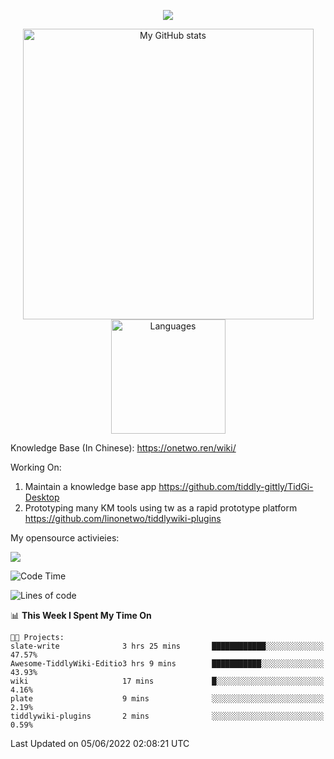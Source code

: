 <a href="https://github.com/linonetwo">
    <p align="center">
        <img src="https://github-profile-trophy.vercel.app/?username=linonetwo&column=7&theme=onedark"/>
    </p>
</a>
<a align="center" href="https://github.com/linonetwo">
  <p align="center">
    <img src="https://github-readme-stats.vercel.app/api?username=linonetwo&show_icons=true&count_private=true" alt="My GitHub stats" width="465"/>
    <img src="https://github-readme-stats.vercel.app/api/top-langs/?username=linonetwo&layout=compact&langs_count=10" alt="Languages" height="183">
  </p>
</a>

Knowledge Base (In Chinese): https://onetwo.ren/wiki/

Working On: 

1. Maintain a knowledge base app https://github.com/tiddly-gittly/TidGi-Desktop
1. Prototyping many KM tools using tw as a rapid prototype platform https://github.com/linonetwo/tiddlywiki-plugins

My opensource activieies:

![](https://visitor-badge.glitch.me/badge?page_id=linonetwo.linonetwo)

<!--START_SECTION:waka-->
![Code Time](http://img.shields.io/badge/Code%20Time-0%20secs-blue)

![Lines of code](https://img.shields.io/badge/From%20Hello%20World%20I%27ve%20Written-2%20Million%20lines%20of%20code-blue)

📊 **This Week I Spent My Time On** 

```text
🐱‍💻 Projects: 
slate-write              3 hrs 25 mins       ████████████░░░░░░░░░░░░░   47.57% 
Awesome-TiddlyWiki-Editio3 hrs 9 mins        ███████████░░░░░░░░░░░░░░   43.93% 
wiki                     17 mins             █░░░░░░░░░░░░░░░░░░░░░░░░   4.16% 
plate                    9 mins              ░░░░░░░░░░░░░░░░░░░░░░░░░   2.19% 
tiddlywiki-plugins       2 mins              ░░░░░░░░░░░░░░░░░░░░░░░░░   0.59%

```


 Last Updated on 05/06/2022 02:08:21 UTC
<!--END_SECTION:waka-->
